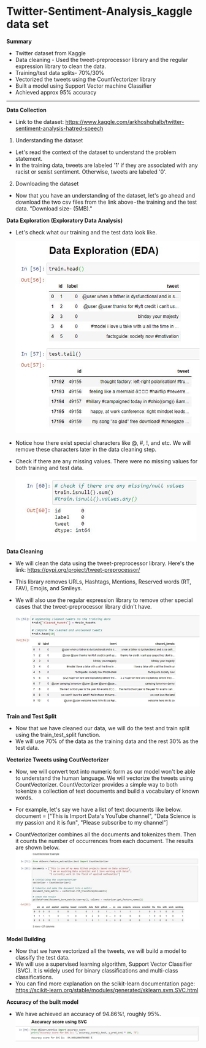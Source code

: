 # Twitter-Sentiment-Analysis_kaggle data set

**Summary**
- Twitter dataset from Kaggle
- Data cleaning - Used the tweet-preprocessor library and the regular expression library to clean the data.
- Training/test data splits- 70%/30%
- Vectorized the tweets using the CountVectorizer library
- Built a model using Support Vector machine Classifier
- Achieved approx 95% accuracy

-------------------------------------------------------------------------------------------------------

**Data Collection**

- Link to the dataset: https://www.kaggle.com/arkhoshghalb/twitter-sentiment-analysis-hatred-speech

1. Understanding the dataset
 - Let's read the context of the dataset to understand the problem statement. 
 - In the training data, tweets are labeled '1' if they are associated with any racist or sexist sentiment. Otherwise, tweets are labeled '0'. 
2. Downloading the dataset
 - Now that you have an understanding of the dataset, let's go ahead and download the two csv files from the link above - the training and the test data. "Download size- (5MB)."

**Data Exploration (Exploratory Data Analysis)**
- Let's check what our training and the test data look like.

  ![](Images/1.png)

- Notice how there exist special characters like @, #, !, and etc. We will remove these characters later in the data cleaning step. 
- Check if there are any missing values. There were no missing values for both training and test data.

  ![](Images/image2.png)
  
  
**Data Cleaning**
- We will clean the data using the tweet-preprocessor library. Here's the link: https://pypi.org/project/tweet-preprocessor/
- This library removes URLs, Hashtags, Mentions, Reserved words (RT, FAV), Emojis, and Smileys.
- We will also use the regular expression library to remove other special cases that the tweet-preprocessor library didn't have.
  
  ![](Images/image3.png)
  
**Train and Test Split**
- Now that we have cleaned our data, we will do the test and train split using the train_test_split function.
- We will use 70% of the data as the training data and the rest 30% as the test data.

**Vectorize Tweets using CoutVectorizer**
- Now, we will convert text into numeric form as our model won't be able to understand the human language. We will vectorize the tweets using CountVectorizer. CountVectorizer provides a simple way to both tokenize a collection of text documents and build a vocabulary of known words. 
- For example, let's say we have a list of text documents like below.
  document = ["This is Import Data's YouTube channel",
            "Data Science is my passion and it is fun",
            "Please subscribe to my channel"]
            
- CountVectorizer combines all the documents and tokenizes them. Then it counts the number of occurrences from each document. The results are shown below.
  ![](Images/image4.png)
            
**Model Building**
- Now that we have vectorized all the tweets, we will build a model to classify the test data. 
- We will use a supervised learning algorithm, Support Vector Classifier (SVC). It is widely used for binary classifications and multi-class classifications.
- You can find more explanation on the scikit-learn documentation page: https://scikit-learn.org/stable/modules/generated/sklearn.svm.SVC.html

**Accuracy of the built model**
- We have achieved an accuracy of 94.86%!, roughly 95%.
![](Images/image5.jpg)



